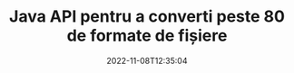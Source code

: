---
############################# Static ############################
layout: "product"
date: 2022-11-08T12:35:04
draft: false

product: "Conversion"
product_tag: "conversion"
platform: Java
platform_tag: java

############################# Head ############################
head_title: "Java Document Conversion API | Convertiți imagini PDF Word Excel PPTX HTML"
head_description: "Java Document Conversion API. Convertiți PDF Word DOC DOCX, foi de calcul Excel PPT PPTX, HTML, PSD, MPT MPP, e-mail MSG EMLX, AutoCAD și formate de fișiere imagine."

############################# Header ############################
title: "Java API pentru a converti peste 80 de formate de fișiere"
description: "API simplu pentru a integra funcționalitatea de conversie a documentelor și imaginilor în aplicațiile Java fără a instala niciun software extern."
button:
    enable: true
    icon: "fas fa-arrow-down"
    label: "Descarcare varianta scurta de prezentare gratuita"
    link: "https://downloads.groupdocs.com/conversion/java"

############################# SubMenu ############################
submenu:
    enable: true
    
    left:
        img_alt: "GroupDocs.Conversion for Java"
        image: "https://www.groupdocs.cloud/templates/groupdocs/images/product-logos/groupdocs-conversion-java.png"
        product: "GroupDocs.Conversion"
        platform: "Java"

    middle:
        button:
            # button loop
            - link: "#overview"
              text: "Prezentare generală"

            # button loop
            - link: "#features"
              text: "Caracteristici"

            # button loop
            - link: "#support"
              text: "A sustine"

            # button loop
            - link: "https://products.groupdocs.app/conversion"
              text: "Demo live"

            # button loop
            - link: "https://purchase.groupdocs.com/pricing/conversion/java"
              text: "Prețuri"

    right:
        link_download: "https://downloads.groupdocs.com/conversion"
        link_learn: "https://docs.groupdocs.com/conversion/java/"
        link_buy: "https://purchase.groupdocs.com"

############################# Overview ############################
overview:
    enable: true
    content: |
      GroupDocs.Conversion for Java combină un set puternic de API-uri de conversie a documentelor pentru a afișa imagini și formate de documente în aplicațiile dvs. Java fără a fi nevoie să instalați software suplimentar. Rasterizează documentele în mod nativ și le convertește în SVG+HTML+CSS pentru a îmbunătăți calitatea vizionării documentelor, oferind în același timp un text adevărat, de înaltă fidelitate. Folosind API-ul de redare a documentelor – vizualizați rapid PDF, HTML, XML, Microsoft Office Word, foi de lucru Excel, prezentări PowerPoint, e-mailuri Outlook, diagrame Visio, Proiect, metafișiere, imagini și diverse alte formate de fișiere cu ușurință și mai puține pericole de programare. De asemenea, poate afișa fișiere protejate prin parolă și permite obținerea reprezentării documentului sub formă de HTML, imagine sau PDF după randare. Biblioteca noastră de conversie a fișierelor este destul de personalizabilă, deoarece vă permite să afișați întregul document sau să îl redați parțial pentru a accelera procesul. Prin API-ul GroupDocs.Conversion pentru Java, puteți vizualiza pagini, un anumit interval de celule într-o foaie de calcul sau chiar puteți reda un strat individual de document în formate, cum ar fi PDF și CAD.

      API-ul GroupDocs.Conversion for Java vă permite să redați documente cu/fără adnotări sau comentarii pentru formatele de fișiere acceptate. De asemenea, vă permite să adăugați directoare de fonturi personalizate și să extrageți informații de bază ale documentului, cum ar fi FileType, Extension, Name, PageCount etc.
    tabs:
      enable: true
      
      ## TAB ONE ##
      tab_one:
        description: |
          Mai jos este o prezentare generală a GroupDocs.Conversion for Java:
        
        right:
          enable: true
          icon: "fab fa-html5"
          title: "Prezentare generală"
          content: |
            * Detectează automat tipul de fișier
            * Convertiți documente
            * Convertiți prezentări
            * Convertiți foi de calcul
            * Convertiți imagini raster
            * Convertiți documente PDF
            * Convertiți alte formate
            * Aplicați filigran
            * Specificați parola fișierului
            * Personalizați conversia

      ## TAB TWO ##
      tab_two:
        description: |
          GroupDocs.Conversion for Java acceptă conversia între toate [formatele de fișiere de documente] populare și utilizate în mod obișnuit (https://docs.groupdocs.com/conversion/net/supported-document-formats/).

        left:
          enable: true
          table:
            # table loop
            - title: "Convertiți din:"
              content: |
                * **Documente**: DOC, DOCX, DOCM, DOT, DOTX, DOTM, RTF, TXT, ODT, OTT
                * **Foi de calcul**: XLS, XLSX, XLSM, XLSB, CSV, XLS2003, ODS, TSV, XLT, XLTX, XLTM, XLAM, FODS, SXC
                * **Prezentari**: PPT, PPTX, PPS, PPSX, ODP, POT, POTX, POTM, PPTM, PPSM, FODP
                * **Imagini**: TIF, TIFF, JPG, JPEG, PNG, GIF, BMP, ICO, DIB, JPC, JPEG-LS, JPEG2000
                * **Portabil**: PDF, XPS, OXPS, EPUB
                * **HTML**: HTM, HTML, MHTML
                * **Metafișiere**: EMZ, WMZ
                * **PhotoShop**: PSD
                * **Proiect**: MPP, MPT, MPX
                * **Outlook**: PST, OST
                * **E-mail**: MSG, EML, EMLX
                * **Diagrame**: VSD, VSDX, VSDM, VSS, VSSM, VST, VSTM, VSX, VTX, VDW, VDX, SVG, SVGZ
                * **AutoCAD**: DXF, DWG, DWF, STL, IFC, DWT
                * **PostScript**: EPS, PS, PSL, CGM
                * **CorelDRAW**: CDR, CMX
                * **Altele**: VCF, PLT, LGS, OTG, MD, AI, LOG

        right:
          enable: true
          table:
            # table loop
            - title: "Schimba in:"
              content: |
                * **Documente**: DOC, DOCX, DOCM, DOT, DOTX, DOTM, RTF, TXT, ODT, OTT
                * **Foi de calcul**: XLS, XLSX, XLSM, XLSB, CSV, XLS2003, TSV, XLTX, ODS, XLAM, FODS, DIF, SXC
                * **Prezentari**: PPT, PPTX, PPS, PPSX, ODP, POTX, POTM, PPTM, PPSM, FODP
                * **Imagini**: TIF, TIFF, JPG, JPEG, PNG, GIF, BMP, ICO, JPEG2000
                * **Metafișiere**: EMF, WMF, EMZ, WMZ
                * **Diagrame**: SVGZ
                * **Portabil**: PDF, XPS
                * **HTML**: HTM, HTML, MHTML
                * **Altele**: MD

      ## TAB THREE ##
      tab_three:
        description: |
          GroupDocs.Conversion for Java acceptă următoarele sisteme de operare, cadre și manageri de pachete:
      
        left:
          enable: true
          table:
            # table loop
            - icon: "fab fa-windows"
              title: "Sisteme de operare"
              content: |
                Windows Desktop, Windows Server, Linux, MacOS

            # table loop
            - icon: "fas fa-code"
              title: "Cadre acceptate"
              content: |
                Java runtime: J2SE 6.0 and above

        right:
          enable: true
          table:
            # table loop
            - icon: "fas fa-box"
              title: "Manager de pachete"
              content: |
                Maven

            # table loop
            - icon: "fas fa-tools"
              title: "Manager de pachete"
              content: |
                NetBeans, Intellij IDEA, Eclipse, etc.

############################# Features ############################
features:
    enable: true
    title: "Funcții GroupDocs.Conversion for Java"

    feature:
      # feature loop
      - icon: "fas fa-copy"
        content: "Integrare ușoară și licențiere măsurată"

      # feature loop
      - icon: "fas fa-eye"
        content: "Setați opțiunea de zoom implicită la conversia în cuvinte, diapozitive sau celule"

      # feature loop
      - icon: "fas fa-bolt"
        content: "Convertiți la/din toate formatele populare de imagini raster și atribuiți imaginea DPI, înălțime și lățime"
      
      # feature loop
      - icon: "fas fa-file-powerpoint"
        content: "Convertiți PDF și imagine în tonuri de gri și liniarizați documentul PDF pentru web"

      # feature loop
      - icon: "fas fa-code"
        content: "Specificați nivelul marcajului, nivelul titlului și nivelul extins în conversia Word în PDF/XPS"

      # feature loop
      - icon: "fas fa-cloud"
        content: "Configurați și plasați filigran în documentul convertit ca fundal pentru a fi afișat în spatele textului"

      # feature loop
      - icon: "fas fa-remove-format"
        content: "Redați antetul e-mailului în timpul conversiei din e-mail"

      # feature loop
      - icon: "fas fa-comment-slash"
        content: "Setați directoare cu fonturi personalizate și încărcați/înlocuiți fontul explicit în timpul conversiei documentelor"

      # feature loop
      - icon: "fas fa-location-arrow"
        content: "Setați fontul implicit pentru a înlocui fonturile lipsă pentru conversia documentelor, diapozitivelor și foilor de calcul"

      # feature loop
      - icon: "fas fa-border-all"
        content: ""

      # feature loop
      - icon: "fas fa-wrench"
        content: "Convertiți foaia de calcul cu linii de grilă și eliminați comentariile din diapozitive în timpul conversiei"

      # feature loop
      - icon: "fas fa-columns"
        content: "Convertiți anumite pagini de document în format PDF și convertiți un anumit interval de celule în foi de calcul"

      # feature loop
      - icon: "fas fa-file-word"
        content: "Afișați foile ascunse și ignorați rândurile și coloanele goale în timp ce convertiți foile de calcul"

      # feature loop
      - icon: "fas fa-envelope"
        content: "Numărați numărul total de pagini ale unui document și setați parola la document neprotejat în timpul conversiei"

      # feature loop
      - icon: "fas fa-print"
        content: "Opțiune pentru a elimina adnotările și fișierele încorporate din PDF"

      # feature loop
      - icon: "fas fa-file-archive"
        content: "Creați un marcaj conform HTML 5 la conversia în HTML"

      # feature loop
      - icon: "fas fa-lock"
        content: "Detectează automat tipul de sursă și returnează toate conversiile posibile la conversia din flux"

      # feature loop
      - icon: "fas fa-file-code"
        content: "Posibilitatea de a returna fiecare pagină într-un flux separat în timpul conversiei în PDF sau HTML"
      
      # feature loop
      - icon: "fas fa-fill-drip"
        content: "Afișați/Ascundeți marcajele, comentariile și urmăriți modificările în timpul conversiei din Word"

      # feature loop
      - icon: "fas fa-file-excel"
        content: "Conversie DOCX în Tiff G3 cu opțiune de umbrire"

      # feature loop
      - icon: "fas fa-heading"
        content: "Convertiți aspecte specifice la conversia dintr-un document CAD"

      # feature loop
      - icon: "fas fa-project-diagram"
        content: "Denumirea automată la salvarea documentului convertit în fișier"

      # feature loop
      - icon: "fas fa-cube"
        content: "Licențierea cu contorizare acceptată pentru a fi facturată pe baza utilizării API-ului"

      # feature loop
      - icon: "fab fa-uncharted"
        content: "Convertiți diagramele în formate de fișiere de procesare a textului"
      
      # feature loop
      - icon: "fab fa-uncharted"
        content: "Adăugați numere de pagină în timp ce convertiți HTML în document de procesare text"

      # feature loop
      - icon: "fab fa-uncharted"
        content: "Convertiți documente XML în orice format fără transformare"

      # feature loop
      - icon: "fab fa-uncharted"
        content: "Monitorizați progresul conversiei fișierelor (Start, End) Direct din aplicația client"

    more_feature:
      # more_feature_loop
      - title: "Conversie ușoară a formatului de document folosind Java"
        content: |
          Puteți converti formatul de fișier dintr-o multitudine de tipuri de documente folosind API-ul GroupDocs.Conversion for Java. Aici vi se prezintă câteva linii de cod pentru a efectua o conversie de bază a documentului folosind Java.  
            
          {features.more_feature.step1} 
          {features.more_feature.step2} 
          {features.more_feature.step3} 
            
          ```java    
           // Încărcați fișierul sursă DOCX pentru conversie
          Converter converter = new Converter("input.docx");
          // Pregătiți opțiuni de conversie pentru formatul țintă PDF
          ConvertOptions convertOptions = new FileType().fromExtension("pdf").getConvertOptions();
          // Convertiți în formatul PDF
          converter.convert("output.pdf", convertOptions);
          ```
            
      # more_feature_loop
      - title: "Citiți documentul din URL sau calea pentru conversie"
        content: "Folosind API-ul GroupDocs.Conversion for Java, puteți citi documentul de intrare dintr-o cale de fișier, precum și o adresă URL. În timp ce puteți salva documentul de ieșire ca fișier sau puteți trimite rezultatul direct într-un flux."

      # more_feature_loop
      - title: "Suport tehnic complet"
        content: |
          GroupDocs.Conversion for Java este un API simplu și concret pe care îl puteți integra destul de ușor în aplicațiile dvs. bazate pe Java. Cu toate acestea, pentru a vă pune în funcțiune în cel mai scurt timp, vă oferim, de asemenea, exemple de cod ușor de urmărit și documentație API cuprinzătoare.  
            
          * PdfA_1A
          * PdfA_1B
          * PdfA_2A
          * PdfA_3A
          * PdfA_2B
          * PdfA_2U
          * PdfA_3B
          * PdfA_3U
          * v1_3
          * v1_4
          * v1_5
          * v1_6
          * v1_7
          * PdfX_1A
          * PdfX3

############################# Support ############################
support:
    enable: true

############################# Solutions ############################
solutions:
    enable: true
    title: "GroupDocs.Conversion oferă API-uri de conversie a documentelor pentru alte medii de dezvoltare populare"

    solution:
        # solution loop
        - img_alt: "GroupDocs.Conversion pentru .NET"
          image: "https://www.groupdocs.cloud/templates/groupdocs/images/product-logos/groupdocs-conversion-net.png"
          product: "GroupDocs.Conversion"
          platform: ".NET"
          link: "/conversion/net/"

############################# Back to top ###############################
back_to_top:
  enable: true
---